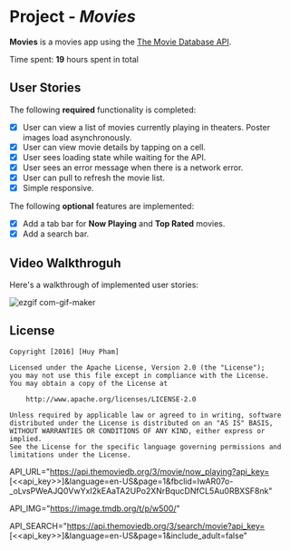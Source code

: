 # Project - *Movies*

**Movies** is a movies app using the [The Movie Database API](https://developers.themoviedb.org/3).

Time spent: **19** hours spent in total

## User Stories

The following **required** functionality is completed:

- [x] User can view a list of movies currently playing in theaters. Poster images load asynchronously.
- [x] User can view movie details by tapping on a cell.
- [x] User sees loading state while waiting for the API.
- [x] User sees an error message when there is a network error.
- [x] User can pull to refresh the movie list.
- [x] Simple responsive.

The following **optional** features are implemented:

- [x] Add a tab bar for **Now Playing** and **Top Rated** movies.
- [x] Add a search bar.

## Video Walkthroguh
Here's a walkthrough of implemented user stories:

![ezgif com-gif-maker](https://user-images.githubusercontent.com/59068418/171346818-c739e1ea-3f9a-4a71-a4ae-dde263ba1d23.gif)

## License

    Copyright [2016] [Huy Pham]

    Licensed under the Apache License, Version 2.0 (the "License");
    you may not use this file except in compliance with the License.
    You may obtain a copy of the License at

        http://www.apache.org/licenses/LICENSE-2.0

    Unless required by applicable law or agreed to in writing, software
    distributed under the License is distributed on an "AS IS" BASIS,
    WITHOUT WARRANTIES OR CONDITIONS OF ANY KIND, either express or implied.
    See the License for the specific language governing permissions and
    limitations under the License.

API_URL="https://api.themoviedb.org/3/movie/now_playing?api_key= [<<api_key>>]&language=en-US&page=1&fbclid=IwAR07o-_oLvsPWeAJQ0VwYxI2kEAaTA2UPo2XNrBqucDNfCL5Au0RBXSF8nk"

API_IMG="https://image.tmdb.org/t/p/w500/"

API_SEARCH="https://api.themoviedb.org/3/search/movie?api_key= [<<api_key>>]&language=en-US&page=1&include_adult=false"
